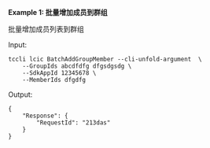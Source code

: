 **Example 1: 批量增加成员到群组**

批量增加成员列表到群组

Input: 

```
tccli lcic BatchAddGroupMember --cli-unfold-argument  \
    --GroupIds abcdfdfg dfgsdgsdg \
    --SdkAppId 12345678 \
    --MemberIds dfgdfg
```

Output: 
```
{
    "Response": {
        "RequestId": "213das"
    }
}
```

